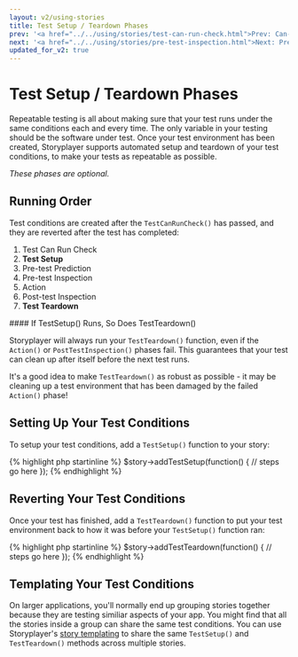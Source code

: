```yaml
---
layout: v2/using-stories
title: Test Setup / Teardown Phases
prev: '<a href="../../using/stories/test-can-run-check.html">Prev: Can-Run Check Phase</a>'
next: '<a href="../../using/stories/pre-test-inspection.html">Next: Pre-Test Inspection Phase</a>'
updated_for_v2: true
---
```


# Test Setup / Teardown Phases

Repeatable testing is all about making sure that your test runs under the same conditions each and every time.  The only variable in your testing should be the software under test.  Once your test environment has been created, Storyplayer supports automated setup and teardown of your test conditions, to make your tests as repeatable as possible.

*These phases are optional.*

## Running Order

Test conditions are created after the `TestCanRunCheck()` has passed, and they are reverted after the test has completed:

1. Test Can Run Check
1. __Test Setup__
1. Pre-test Prediction
1. Pre-test Inspection
1. Action
1. Post-test Inspection
1. __Test Teardown__

<div class="callout info" markdown="1">
#### If TestSetup() Runs, So Does TestTeardown()

Storyplayer will always run your `TestTeardown()` function, even if the `Action()` or `PostTestInspection()` phases fail. This guarantees that your test can clean up after itself before the next test runs.

It's a good idea to make `TestTeardown()` as robust as possible - it may be cleaning up a test environment that has been damaged by the failed `Action()` phase!
</div>

## Setting Up Your Test Conditions

To setup your test conditions, add a `TestSetup()` function to your story:

{% highlight php startinline %}
$story->addTestSetup(function() {
    // steps go here
});
{% endhighlight %}

## Reverting Your Test Conditions

Once your test has finished, add a `TestTeardown()` function to put your test environment back to how it was before your `TestSetup()` function ran:

{% highlight php startinline %}
$story->addTestTeardown(function() {
    // steps go here
});
{% endhighlight %}

## Templating Your Test Conditions

On larger applications, you'll normally end up grouping stories together because they are testing similiar aspects of your app.  You might find that all the stories inside a group can share the same test conditions.  You can use Storyplayer's [story templating](story-templates.html) to share the same `TestSetup()` and `TestTeardown()` methods across multiple stories.
